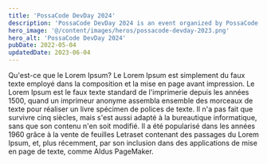 ```yaml
---
title: 'PossaCode DevDay 2024'
description: 'PossaCode DevDay 2024 is an event organized by PossaCode Community including the ability to create events'
hero_image: '@/content/images/heros/possacode-devday-2023.png'
hero_alt: 'PossaCode DevDay 2024'
pubDate: 2022-05-04
updatedDate: 2023-06-04
---
```


Qu'est-ce que le Lorem Ipsum?
Le Lorem Ipsum est simplement du faux texte employé dans la composition et la mise en page avant impression. Le Lorem Ipsum est le faux texte standard de l'imprimerie depuis les années 1500, quand un imprimeur anonyme assembla ensemble des morceaux de texte pour réaliser un livre spécimen de polices de texte. Il n'a pas fait que survivre cinq siècles, mais s'est aussi adapté à la bureautique informatique, sans que son contenu n'en soit modifié. Il a été popularisé dans les années 1960 grâce à la vente de feuilles Letraset contenant des passages du Lorem Ipsum, et, plus récemment, par son inclusion dans des applications de mise en page de texte, comme Aldus PageMaker.
